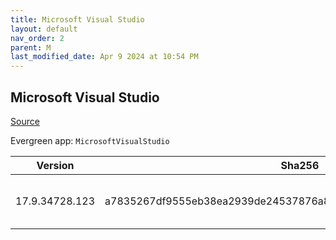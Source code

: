 ```yaml
---
title: Microsoft Visual Studio
layout: default
nav_order: 2
parent: M
last_modified_date: Apr 9 2024 at 10:54 PM
---
```


## Microsoft Visual Studio

[Source](https://visualstudio.microsoft.com/)

Evergreen app: `MicrosoftVisualStudio`

| Version        | Sha256                                                           | Size    | URI                                                                                                                                                                                                                                                                                                                                                      |
| -------------- | ---------------------------------------------------------------- | ------- | -------------------------------------------------------------------------------------------------------------------------------------------------------------------------------------------------------------------------------------------------------------------------------------------------------------------------------------------------------- |
| 17.9.34728.123 | a7835267df9555eb38ea2939de24537876a8bd5afe0f8f6a1c919581a89e0f73 | 3987976 | [https://download.visualstudio.microsoft.com/download/pr/f602e0ef-3c65-4237-8b0c-c173ab1c5aff/a7835267df9555eb38ea2939de24537876a8bd5afe0f8f6a1c919581a89e0f73/vs_Setup.exe](https://download.visualstudio.microsoft.com/download/pr/f602e0ef-3c65-4237-8b0c-c173ab1c5aff/a7835267df9555eb38ea2939de24537876a8bd5afe0f8f6a1c919581a89e0f73/vs_Setup.exe) |
